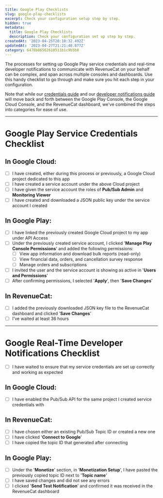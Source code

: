 ```yaml
---
title: Google Play Checklists
slug: google-play-checklists
excerpt: Check your configuration setup step by step.
hidden: true
metadata:
  title: Google Play Checklists
  description: Check your configuration set up step by step.
createdAt: '2023-04-25T20:10:32.492Z'
updatedAt: '2023-04-27T21:21:48.877Z'
category: 6478b86562610511b1c9b5b0
---
```

The processes for setting up Google Play service credentials and real-time developer notifications to communicate with RevenueCat on your behalf can be complex, and span across multiple consoles and dashboards. Use this handy checklist to go through and make sure you hit each step in your configuration.

Note that while our [credentials guide](doc:creating-play-service-credentials) and our [developer notifications guide](doc:google-server-notifications) will move back and forth between the Google Play Console, the Google Cloud Console, and the RevenueCat dashboard, we've combined the steps into categories for ease of use.

***



# Google Play Service Credentials Checklist

## In Google Cloud:

- [ ] I have created, either during this process or previously, a Google Cloud project dedicated to this app
- [ ] I have created a service account under the above Cloud project 
- [ ] I have given the service account the roles of **Pub/Sub Admin** and **Monitoring Viewer**
- [ ] I have created and downloaded a JSON public key under the service account I created

## In Google Play:

- [ ] I have linked the previously created Google Cloud project to my app under API Access
- [ ] Under the previously created service account, I clicked '**Manage Play Console Permissions**' and added the following permissions:
  - [ ] View app information and download bulk reports (read-only)
  - [ ] View financial data, orders, and cancellation survey response
  - [ ] Manage orders and subscriptions
- [ ] I invited the user and the service account is showing as active in '**Users and Permissions**'
- [ ] After confirming permissions, I selected '**Apply**', then '**Save Changes**'

## In RevenueCat:

- [ ] I added the previously downloaded JSON key file to the RevenueCat dashboard and clicked '**Save Changes**'
- [ ] I've waited at least 36 hours

***



# Google Real-Time Developer Notifications Checklist

- [ ] I have waited to ensure that my service credentials are set up correctly and working as expected

## In Google Cloud:

- [ ] I have enabled the Pub/Sub API for the same project I created service credentials with

## In RevenueCat:

- [ ] I have chosen either an existing Pub/Sub Topic ID or created a new one
- [ ] I have clicked '**Connect to Google**'
- [ ] I have copied the topic ID that generated after connecting

## In Google Play:

- [ ] Under the '**Monetize**' section, in '**Monetization Setup**', I have pasted the previously copied topic ID next to '**Topic name**'
- [ ] I have saved changes and did not see any errors
- [ ] I clicked '**Send Test Notification**' and confirmed it was received in the RevenueCat dashboard